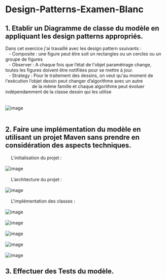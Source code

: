 # Design-Patterns-Examen-Blanc
## 1.	Etablir un Diagramme de classe du modèle en appliquant les design patterns appropriés.<br>
Dans cet exercice j'ai travaillé avec les design pattern ssuivants :<br>
&ensp; - Composite : une figure peut être soit un rectangles ou un cercles ou un groupe de figures <br>
&ensp; - Observer : A chaque fois que l’état de l'objet paramètrage change, toutes les figures doivent être notifiées pour se mettre à jour. <br>
&ensp; - Strategy : Pour le traitement des dessins, on veut qu'au moment de l'exécution l’objet dessin peut changer d’algorithme avec un autre <br>
&ensp;&ensp;&ensp;&ensp;&ensp;&ensp;&ensp;&ensp;&ensp;&ensp;&ensp;&ensp;de la même famille et chaque algorithme peut évoluer indépendamment de la classe dessin qui les utilise <br><br><br>
![image](https://user-images.githubusercontent.com/63150702/198565486-31e50638-c26d-49b2-bab7-03379594fbfa.png)
<br><br>
## 2. Faire une implémentation du modèle en utilisant un projet Maven sans prendre en considération des aspects techniques.

&ensp;&ensp;&nbsp;L’initialisation du projet : <br><br>
![image](https://user-images.githubusercontent.com/63150702/198566163-a853ff89-19f2-4a34-a9fd-79ffa4610f9c.png)
<br><br>&ensp;&ensp;&nbsp;L’architecture du projet : <br><br>
![image](https://user-images.githubusercontent.com/63150702/198566197-6ba5443d-2a82-4ae2-bd25-870b991b9fe2.png)
<br><br>&ensp;&ensp;&nbsp;L'implémentation des classes : 
<br><br>
![image](https://user-images.githubusercontent.com/63150702/198574428-0064f8ae-1efc-4c8d-90e8-6ce8729cd021.png)
<br><br>
![image](https://user-images.githubusercontent.com/63150702/198574540-c042417a-1060-4ffc-af05-acdc90e2aaff.png)
<br><br>
![image](https://user-images.githubusercontent.com/63150702/198574832-cf1ca727-d0bb-40f0-bbf5-cf4509a250f9.png)
<br><br>
![image](https://user-images.githubusercontent.com/63150702/198574972-ddda7335-ff06-448e-99bb-e390650f1cab.png)
<br><br>
![image](https://user-images.githubusercontent.com/63150702/198575567-914471f6-87b9-4e3f-a354-ec88f3d86100.png)


## 3. Effectuer des Tests du modèle.
